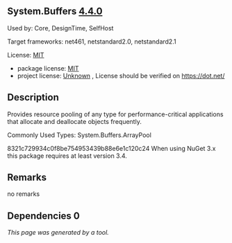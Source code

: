 System.Buffers [4.4.0](https://www.nuget.org/packages/System.Buffers/4.4.0)
--------------------

Used by: Core, DesignTime, SelfHost

Target frameworks: net461, netstandard2.0, netstandard2.1

License: [MIT](../../../../licenses/mit) 

- package license: [MIT](https://github.com/dotnet/corefx/blob/master/LICENSE.TXT) 
- project license: [Unknown](https://dot.net/) , License should be verified on https://dot.net/

Description
-----------
Provides resource pooling of any type for performance-critical applications that allocate and deallocate objects frequently.

Commonly Used Types:
System.Buffers.ArrayPool<T>
 
8321c729934c0f8be754953439b88e6e1c120c24 
When using NuGet 3.x this package requires at least version 3.4.

Remarks
-----------
no remarks


Dependencies 0
-----------


*This page was generated by a tool.*
